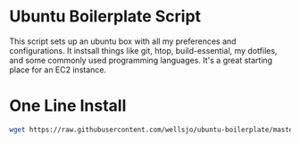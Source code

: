 # Ubuntu Boilerplate Script
This script sets up an ubuntu box with all my preferences and configurations.  It instsall things like git, htop, build-essential, my dotfiles, and some commonly used programming languages.  It's a great starting place for an EC2 instance.

# One Line Install
```bash
wget https://raw.githubusercontent.com/wellsjo/ubuntu-boilerplate/master/start; ./start;
```
